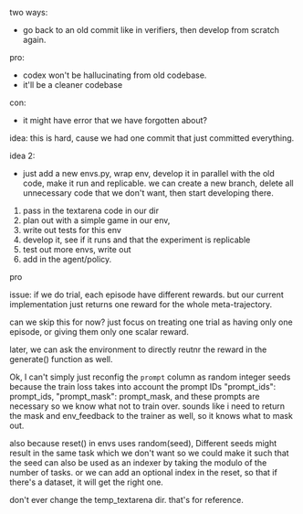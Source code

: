 two ways:
- go back to an old commit like in verifiers, then develop from scratch again.

pro: 
- codex won't be hallucinating from old codebase.
- it'll be a cleaner codebase

con: 
- it might have error that we have forgotten about?

idea:
this is hard, cause we had one commit that just committed everything.


idea 2:
- just add a new envs.py, wrap env, develop it in parallel with the old code, 
make it run and replicable. 
we can create a new branch, delete all unnecessary code that we don't want, then start developing there.
1. pass in the textarena code in our dir
2. plan out with a simple game in our env,
3. write out tests for this env
4. develop it, see if it runs and that the experiment is replicable
3. test out more envs, write out 
3. add in the agent/policy. 

pro

issue:
if we do trial, each episode have different rewards. but our current implementation just returns one reward for the whole meta-trajectory.

can we skip this for now? just focus on treating one trial as having only one episode, or giving them only one scalar reward.

later, we can ask the environment to directly reutnr the reward in the generate() function as well. 


Ok, I can't simply just reconfig the `prompt` column as random integer seeds because the train loss takes into account the prompt IDs 
          "prompt_ids": prompt_ids,
            "prompt_mask": prompt_mask,
    and these prompts are necessary so we know what not to train over.
    sounds like i need to return the mask and env_feedback to the trainer as well, so it knows what to mask out.

also because reset() in envs uses random(seed), Different seeds might result in the same task which we don't want so we could make it such that the seed can also be used as an indexer by taking the modulo of the number of tasks. 
or we can add an optional index in the reset, so that if there's a dataset, it will get the right one. 


don't ever change the temp_textarena dir. that's for reference.